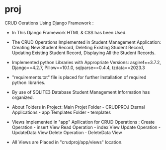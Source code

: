 # proj
CRUD Oerations Using Django Framework :

  * In This Django Framework HTML & CSS has been Used.

  * The CRUD Operations Implemented in Student Management Application:
     Creating New Student Record,
     Deleting Existing Student Record,
     Updating Existing Student Record,
     Displaying All the Student Records.

  * Implemented python Libraries with Appropriate Versions:
     asgiref==3.7.2,
     Django==4.2.7,
     Pillow==10.1.0,
     sqlparse==0.4.4,
     tzdata==2023.3
    
  * "requirements.txt" file is placed for further Installation of required python libraries.
    
  * By use of SQLITE3 Database Student Management Information has organized.
  
  * About Folders in Project:
      Main Projet Folder   - CRUDPROJ
      Eternal Applications - app
      Templates Folder     - templates
  * Views Implemented in "app" Apllication for CRUD Operations :
      Create Operation  - insert View
      Read Operation    - index View
      Update Operation  - UpdateData View
      Delete Operation  - DeleteData View
 * All Views are Placed in "crudproj/app/views" location.
  

